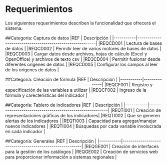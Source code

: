 # Requerimientos

Los siguientes requerimientos describen la funcionalidad que ofrecerá el sistema.

##Categoría: Captura de datos
|REF        | Descripción                                             |
|-----------|---------------------------------------------------------|
|REQCD001   | Lectura de bases de datos                               |
|REQCD002   | Permitir leer de varios motores de bases de datos       |
|REQCD003   | Cargar datos desde archivos, hojas de cálculo (Excel y OpenOffice) y archivos de texto csv                                                                   |
|REQCD004   | Permitir fusionar desde diferentes orígenes de datos    |
|REQCD005   | Configurar los campos al leer de los orígenes de datos  |

##Categoría: Creación de fórmula
|REF        | Descripción                                             |
|-----------|---------------------------------------------------------|
|REQCF001   | Registro y especificación de las variables a utilizar   |
|REQCF002   | Ingreso de la fórmula y carecterísticas del indicador   |

##Categoría: Tablero de indicadores
|REF        | Descripción                                             |
|-----------|---------------------------------------------------------|
|REQTI001   | Creación de representaciones gráficas de los indicadores|
|REQTI002   | Que se generen alertas de los indicadores               |
|REQTI003   | Capacidad para agregar/manejar nuevos indicadores       |
|REQTI004   | Búsquedas por cada variable involucrada en cada indicador        |

##Categoría: Generales
|REF        | Descripción                                             |
|-----------|---------------------------------------------------------|
|REQGE001   | Creación de interfaces para la gestión de los catálogos |
|REQGE002   | Creación de servicios web para proporcionar información a sistemas regionales |